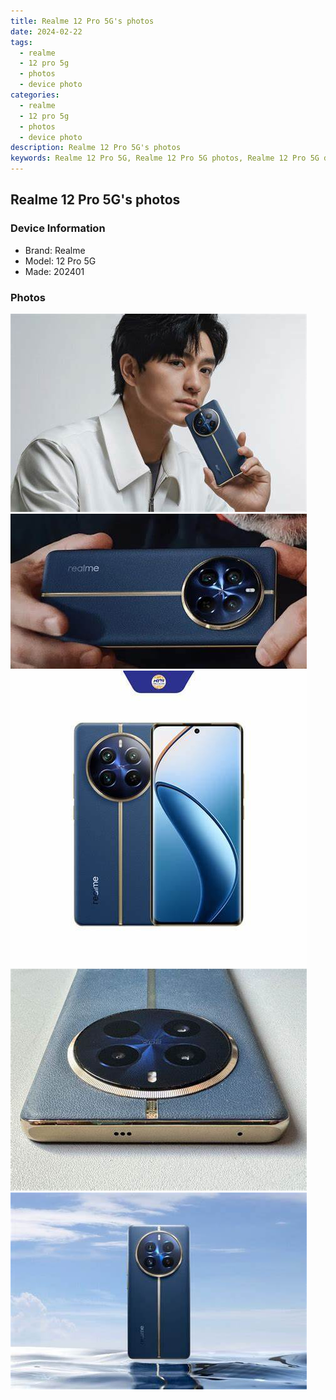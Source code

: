 ```yaml
---
title: Realme 12 Pro 5G's photos
date: 2024-02-22
tags: 
  - realme
  - 12 pro 5g
  - photos
  - device photo
categories: 
  - realme
  - 12 pro 5g
  - photos
  - device photo
description: Realme 12 Pro 5G's photos
keywords: Realme 12 Pro 5G, Realme 12 Pro 5G photos, Realme 12 Pro 5G device photo
---
```


## Realme 12 Pro 5G's photos

### Device Information

- Brand: Realme
- Model: 12 Pro 5G
- Made: 202401

### Photos

![/images/best-assets/devices/realme/realme-12-pro-5g/1.jpg](/images/best-assets/devices/realme/realme-12-pro-5g/1.jpg)
![/images/best-assets/devices/realme/realme-12-pro-5g/2.jpg](/images/best-assets/devices/realme/realme-12-pro-5g/2.jpg)
![/images/best-assets/devices/realme/realme-12-pro-5g/3.jpg](/images/best-assets/devices/realme/realme-12-pro-5g/3.jpg)
![/images/best-assets/devices/realme/realme-12-pro-5g/4.jpg](/images/best-assets/devices/realme/realme-12-pro-5g/4.jpg)
![/images/best-assets/devices/realme/realme-12-pro-5g/5.jpg](/images/best-assets/devices/realme/realme-12-pro-5g/5.jpg)
